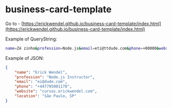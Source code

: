# business-card-template

Go to - [https://erickwendel.github.io/business-card-template/index.html](https://erickwendel.github.io/business-card-template/index.html)

Example of QueryString:

```sh
name=Zé zinho&profession=Node.js&email=eti@ttdude.com&phone=+00000&website=aaee.erickwendel.com&location=Jo Paulo, SP
```

Example of JSON:

```json
{
    "name": "Erick Wendel",
    "profession": "Node.js Instructor",
    "email": "ei@dude.com",
    "phone": "+447795001178",
    "website": "cursos.erickwendel.com",
    "location": "São Paulo, SP"
}
```

